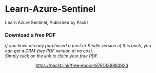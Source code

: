 # Learn-Azure-Sentinel
Learn Azure Sentinel, Published by Packt
### Download a free PDF

 <i>If you have already purchased a print or Kindle version of this book, you can get a DRM-free PDF version at no cost.<br>Simply click on the link to claim your free PDF.</i>
<p align="center"> <a href="https://packt.link/free-ebook/9781838980924">https://packt.link/free-ebook/9781838980924 </a> </p>